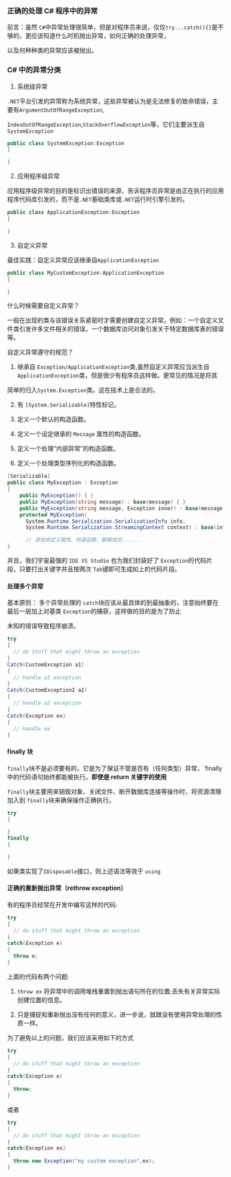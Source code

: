 ### 正确的处理 C# 程序中的异常

前言：虽然 `C#`中异常处理很简单，但是对程序员来说，仅仅`try...catch(){}`是不够的，更应该知道什么时机抛出异常，如何正确的处理异常，

以及何种种类的异常应该被抛出。

### C# 中的异常分类

1. 系统级异常

`.NET`平台引发的异常称为系统异常，这些异常被认为是无法修复的致命错误，主要有`ArgumentOutOfRangeException`,

`IndexOutOfRangeException`,`StackOverflowException`等，它们主要派生自 `SystemException`

```cs
public class SystemException:Exception
{

}
```

2. 应用程序级异常

应用程序级异常的目的是标识出错误的来源，告诉程序员异常是由正在执行的应用程序代码库引发的，而不是`.NET`基础类库或`.NET`运行时引擎引发的。

```cs
public class ApplicationException:Exception
{

}
```

3. 自定义异常

最佳实践：自定义异常应该继承自`ApplicationException`

```cs
public class MyCustomException:ApplicationException
{

}
```

什么时候需要自定义异常？

一般在出现的类与该错误关系紧密时才需要创建自定义异常。例如：一个自定义文件类引发许多文件相关的错误，一个数据库访问对象引发关于特定数据库表的错误等。

自定义异常遵守的规范？

1. 继承自 `Exception/ApplicationException`类,虽然自定义异常应当派生自`ApplicationException`类，但是很少有程序员这样做。更常见的情况是将其

简单的归入`System.Exception`类。这在技术上是合法的。

2. 有 `[System.Serializable]`特性标记。

3. 定义一个默认的构造函数。

4. 定义一个设定继承的 `Message` 属性的构造函数。

5. 定义一个处理“内部异常”的构造函数。

6. 定义一个处理类型序列化的构造函数。

```cs
[Serializable]
public class MyException : Exception
{
    public MyException() { }
    public MyException(string message) : base(message) { }
    public MyException(string message, Exception inner) : base(message, inner) { }
    protected MyException(
      System.Runtime.Serialization.SerializationInfo info,
      System.Runtime.Serialization.StreamingContext context) : base(info, context) { }

      // 其他自定义属性、构造函数、数据成员......
}
```

并且，我们宇宙最强的 `IDE VS Studio` 也为我们封装好了 `Exception`的代码片段，只要打出关键字并且按两次 `Tab`键即可生成如上的代码片段。

#### 处理多个异常

基本原则： 多个异常处理的 `catch`块应该从最具体的到最抽象的，注意始终要在最后一层加上对基类 `Exception`的捕获，这样做的目的是为了防止

未知的错误导致程序崩溃。

```cs
try
{
  // do stuff that might throw an exception
}
Catch(CustomException a1)
{
  // handle a1 exception
}
Catch(CustomException2 a2)
{
  // handle a2 exception
}
Catch(Exception ex)
{
  // handle ex
}
```

#### finally 块

`finally`块不是必须要有的，它是为了保证不管是否有（任何类型）异常，`finally 中的代码语句始终都能被执行。**即使是 return 关键字的使用**

`finally`块主要用来销毁对象、关闭文件、断开数据库连接等操作时，将资源清理加入到 `finally`块来确保操作正确执行。

```cs
try
{

}
finally
{

}
```

如果类实现了`IDisposable`接口，则上述语法等效于 `using`

#### 正确的重新抛出异常（rethrow exception）

有的程序员经常在开发中编写这样的代码:

```cs
try
{
  // do stuff that might throw an exception
}
catch(Exception e)
{
  throw e;
}
```

上面的代码有两个问题:

1. `throw ex` 将异常中的调用堆栈重置到抛出语句所在的位置;丢失有关异常实际创建位置的信息。

2. 只是捕捉和重新抛出没有任何的意义，进一步说，就跟没有使用异常处理的性质一样。

为了避免以上的问题，我们应该采用如下的方式

```cs
try
{
  // do stuff that might throw an exception
}
catch(Exception e)
{
  throw;
}
```

或者

```cs
try
{
  // do stuff that might throw an exception
}
catch(Exception ex)
{
  throw new Exception("my custom exception",ex);
}
```
